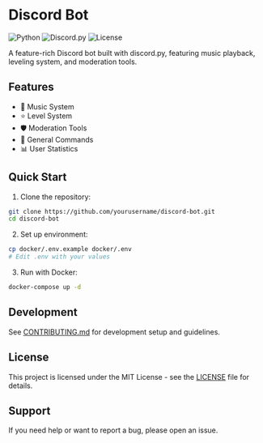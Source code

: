 # Discord Bot

![Python](https://img.shields.io/badge/python-3.7+-blue.svg)
![Discord.py](https://img.shields.io/badge/discord.py-2.3.2-blue.svg)
![License](https://img.shields.io/badge/license-MIT-green.svg)

A feature-rich Discord bot built with discord.py, featuring music playback, leveling system, and moderation tools.

## Features

- 🎵 Music System
- ⭐ Level System
- 🛡️ Moderation Tools
- 🤖 General Commands
- 📊 User Statistics

## Quick Start

1. Clone the repository:
```bash
git clone https://github.com/yourusername/discord-bot.git
cd discord-bot
```

2. Set up environment:
```bash
cp docker/.env.example docker/.env
# Edit .env with your values
```

3. Run with Docker:
```bash
docker-compose up -d
```

## Development

See [CONTRIBUTING.md](CONTRIBUTING.md) for development setup and guidelines.

## License

This project is licensed under the MIT License - see the [LICENSE](LICENSE) file for details.

## Support

If you need help or want to report a bug, please open an issue.
